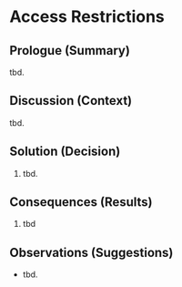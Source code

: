 # Access Restrictions

## Prologue (Summary)

tbd.

## Discussion (Context)

tbd.

## Solution (Decision)

  1. tbd.

## Consequences (Results)

  1. tbd

## Observations (Suggestions)

- tbd.
